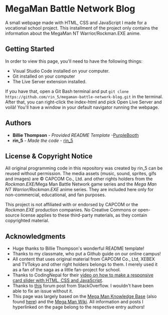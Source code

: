 # MegaMan Battle Network Blog
A small webpage made with HTML, CSS and JavaScript I made for a vocational school project. This installment of the project only contains the information about the MegaMan NT Warrior/Rockman.EXE anime.

## Getting Started
In order to view this page, you'll need to have the following things:
- Visual Studio Code installed on your computer.
- Git installed on your computer
- The Live Server extension installed.

If you have that, open a Git Bash terminal and put `git clone https://github.com/rin_5/megaman-battle-network-blog.git` in the terminal. After that, you can right-click the index-html and pick Open Live Server and voilà! You'll have a window in your default navigator running the webpage.


## Authors

  - **Billie Thompson** - *Provided README Template* -[PurpleBooth](https://github.com/PurpleBooth)
  - **rin_5** - *Made the code* - [rin_5](https://github.com/rin-5)


## License & Copyright Notice

All original programming code in this repository was created by rin_5 can be reused without permission.
The media assets (music, sound, sprites, gifs and images) are © CAPCOM Co., Ltd. and other rights holders from the *Rockman.EXE*/Mega Man Battle Network game series and the *Mega Man NT Warrior*/*Rockman.EXE* anime series.
They are included here only for non-commercial, educational, and fan purposes.

This project is not affiliated with or endorsed by CAPCOM or the *Rockman.EXE* production companies.
No Creative Commons or open-source license applies to these third-party materials, as they contain copyrighted material.


## Acknowledgments

  - Huge thanks to Billie Thompson's wonderful README template!
  - Thanks to my classmate, who put a Github guide on our online campus!
  - All content that uses original material from CAPCOM Co., Ltd, XEBEX and TVTokyo and other right holders belongs to them. I merely used it as a fan of the saga as a little fan-project for school.
  - Thanks to CodingNepal for their [video on how to make a responsive card slider with HTML, CSS and JavaScript](https://youtu.be/VUtJ7FWCfZA).
  - Thanks to [this](https://stackoverflow.com/questions/10865237/website-header-hiding-behind-content-when-position-is-fixed) forum post from StackOverflow. I wouldn't have been able to fix an issue without it.
  - This page was largely based on the [Mega Man Knowledge Base](https://megaman.fandom.com/wiki/) (also found [here](https://megaman.miraheze.org/wiki)) and the [Mega Man Wiki](https://www.megamanwiki.com/wiki/Main_Page). All information and posts I hyperlinked on the page belong to the respective entry authors!
